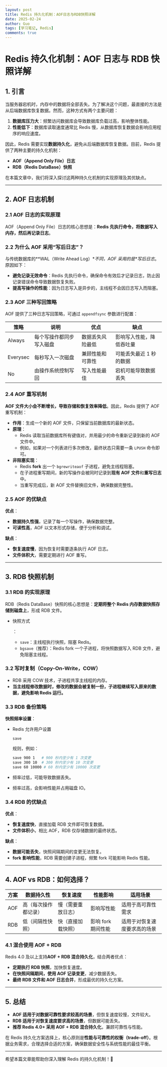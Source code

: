 ```yaml
---
layout: post
title: Redis 持久化机制：AOF日志与RDB快照详解
date: 2025-02-24
author: Guo
tags: [学习笔记, Redis]
comments: true
---
```


# Redis 持久化机制：AOF 日志与 RDB 快照详解

## 1. 引言

当服务器宕机时，内存中的数据将全部丢失。为了解决这个问题，最直接的方法是从后端数据库恢复数据。然而，这种方式有两个主要问题：

1. **数据库压力大**：频繁访问数据库会导致数据库负载过高，影响整体性能。
2. **性能低下**：数据库读取速度通常比 Redis 慢，从数据库恢复数据会影响应用程序的响应速度。

因此，Redis 需要实现**数据持久化**，避免从后端数据库恢复数据。目前，Redis 提供了两种主要的持久化机制：

- **AOF（Append Only File）日志**
- **RDB（Redis DataBase）快照**

在本篇文章中，我们将深入探讨这两种持久化机制的实现原理及其优缺点。

------

## 2. AOF 日志机制

### 2.1 AOF 日志的实现原理

AOF（Append Only File）日志的核心思想是：**Redis 先执行命令，将数据写入内存，然后再记录日志**。

### 2.2 为什么 AOF 采用“写后日志”？

与传统数据库的**WAL（Write Ahead Log）\**不同，AOF 采用的是\**写后日志**。原因如下：

- **避免记录无效命令**：Redis 先执行命令，确保命令有效后才记录日志，防止因记录错误命令导致数据恢复失败。
- **提高写操作的性能**：因为日志写入是异步的，主线程不会因日志写入而阻塞。

### 2.3 AOF 三种写回策略

AOF 提供了三种日志写回策略，可通过 `appendfsync` 参数进行配置：

| 策略     | 说明                     | 优点             | 缺点                     |
| -------- | ------------------------ | ---------------- | ------------------------ |
| Always   | 每个写操作都同步写入磁盘 | 数据丢失风险最低 | 影响写入性能，降低吞吐量 |
| Everysec | 每秒写入一次磁盘         | 兼顾性能和可靠性 | 可能丢失最近 1 秒的数据  |
| No       | 由操作系统控制写回       | 写入性能最佳     | 宕机可能导致数据丢失     |

### 2.4 AOF 重写机制

**AOF 文件大小会不断增长，导致存储和恢复效率降低**。因此，Redis 提供了 AOF 重写机制：

- **作用**：生成一个新的 AOF 文件，只保留当前数据库的最新状态。
- **原理**：
  - Redis 读取当前数据库所有键值对，并用最少的命令重新记录到新的 AOF 文件中。
  - 例如，如果对一个列表进行多次修改，最终状态只需要一条 `LPUSH` 命令即可。
- **非阻塞实现**：
  - Redis **fork** 出一个 `bgrewriteaof` 子进程，避免主线程阻塞。
  - 在子进程重写期间，新的写操作会被同时记录到**现有 AOF 文件**和**重写日志**中。
  - 当重写完成后，新 AOF 文件替换旧文件，确保数据完整性。

### 2.5 AOF 的优缺点

**优点**：

- **数据持久性强**，记录了每一个写操作，确保数据完整。
- **可读性高**，AOF 以文本形式存储，便于分析和调试。

**缺点**：

- **恢复速度慢**，因为恢复时需要逐条执行 AOF 日志。
- **文件体积大**，需要定期进行 AOF 重写。

------

## 3. RDB 快照机制

### 3.1 RDB 的实现原理

RDB（Redis DataBase）快照的核心思想是：**定期将整个 Redis 内存数据快照存储到磁盘上**，形成 RDB 文件。

- 快照方式

  ：

  - `save`：主线程执行快照，阻塞 Redis。
  - `bgsave`（推荐）：Redis fork 一个子进程，将快照数据写入 RDB 文件，避免阻塞主线程。

### 3.2 写时复制（Copy-On-Write，COW）

- RDB 采用 COW 技术，子进程共享主线程的内存。
- **当主线程修改数据时，修改的数据会被复制一份，子进程继续写入原来的数据，避免影响 Redis 运行。**

### 3.3 RDB 备份策略

**快照频率设置**：

- Redis 允许用户设置 

  ```
  save
  ```

   规则，例如：

  ```bash
  save 900 1   # 900 秒内至少有 1 次变更
  save 300 10  # 300 秒内至少有 10 次变更
  save 60 10000 # 60 秒内至少有 10000 次变更
  ```

- 频率过低，可能导致数据丢失。

- 频率过高，会影响性能并占用磁盘 IO。

### 3.4 RDB 的优缺点

**优点**：

- **恢复速度快**，直接加载 RDB 文件即可恢复数据。
- **文件体积小**，相比 AOF，RDB 仅存储数据的最终状态。

**缺点**：

- **数据可能丢失**，快照间隔期间的变更无法恢复。
- **fork 影响性能**，RDB 需要创建子进程，频繁 fork 可能影响 Redis 性能。

------

## 4. AOF vs RDB：如何选择？

| 方案 | 数据持久性           | 恢复速度           | 性能影响           | 适用场景                     |
| ---- | -------------------- | ------------------ | ------------------ | ---------------------------- |
| AOF  | 高（每次操作都记录） | 慢（需要重放日志） | 影响写性能         | 适用于高可靠性需求           |
| RDB  | 低（间隔性快照）     | 快（直接加载快照） | 影响 fork 期间性能 | 适用于对恢复速度要求高的场景 |

### 4.1 混合使用 AOF + RDB

Redis 4.0 及以上支持**AOF + RDB 混合持久化**，结合两者优点：

- **定期执行 RDB 快照**，加快恢复速度。
- **在快照间隔期间，使用 AOF 记录变更**，减少数据丢失。
- **最终 RDB 文件和 AOF 日志合并**，形成最优的持久化方案。

------

## 5. 总结

- **AOF 适用于对数据可靠性要求较高的场景**，但恢复速度较慢，文件较大。
- **RDB 适用于对恢复速度要求高的场景**，但数据可能丢失。
- **推荐 Redis 4.0+ 采用 AOF + RDB 混合持久化**，兼顾可靠性与性能。

在 Redis 持久化方案选择上，核心原则是**性能与可靠性的权衡（trade-off）**。根据业务需求，合理选择合适的方案，确保数据安全性与系统性能的最佳平衡。

------

希望本篇文章能帮助你深入理解 Redis 的持久化机制！🎯